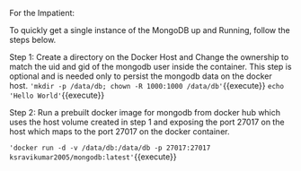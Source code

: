 For the Impatient:

To quickly get a single instance of the MongoDB up and Running, follow the steps below.

Step 1: Create a directory on the Docker Host and Change the ownership to match the uid and gid of the mongodb user inside the container. This step is optional and is needed only to persist the mongodb data on the docker host.
`'mkdir -p /data/db; chown -R 1000:1000 /data/db'`{{execute}}
`echo 'Hello World'`{{execute}}

Step 2: Run a prebuilt docker image for mongodb from docker hub which uses the host volume created in step 1 and exposing the port 27017 on the host which maps to the port 27017 on the docker container.


`'docker run -d -v /data/db:/data/db -p 27017:27017 ksravikumar2005/mongodb:latest'`{{execute}}

